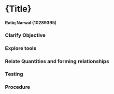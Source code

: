 # {Title}
#### Ratiq Narwal (10289395)

### Clarify Objective

### Explore tools

### Relate Quantities and forming relationships

### Testing

### Procedure
